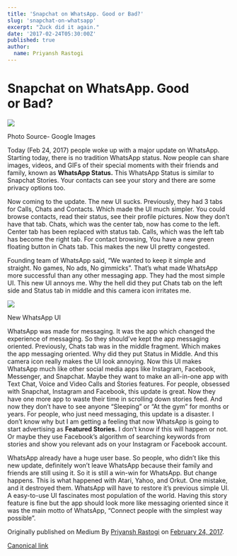 ```yaml
---
title: 'Snapchat on WhatsApp. Good or Bad?'
slug: 'snapchat-on-whatsapp'
excerpt: "Zuck did it again."
date: '2017-02-24T05:30:00Z'
published: true
author:
  name: Priyansh Rastogi
---
```


# Snapchat on WhatsApp. Good or Bad?

![](https://cdn-images-1.medium.com/max/800/1*wy6FdC3CJqEMd6smcoCkYA.png)

Photo Source- Google Images

Today (Feb 24, 2017) people woke up with a major update on WhatsApp. Starting today, there is no tradition WhatsApp status. Now people can share images, videos, and GIFs of their special moments with their friends and family, known as **WhatsApp Status.** This WhatsApp Status is similar to Snapchat Stories. Your contacts can see your story and there are some privacy options too.

Now coming to the update. The new UI sucks. Previously, they had 3 tabs for Calls, Chats and Contacts. Which made the UI much simpler. You could browse contacts, read their status, see their profile pictures. Now they don’t have that tab. Chats, which was the center tab, now has come to the left. Center tab has been replaced with status tab. Calls, which was the left tab has become the right tab. For contact browsing, You have a new green floating button in Chats tab. This makes the new UI pretty congested.

Founding team of WhatsApp said, “We wanted to keep it simple and straight. No games, No ads, No gimmicks”. That’s what made WhatsApp more successful than any other messaging app. They had the most simple UI. This new UI annoys me. Why the hell did they put Chats tab on the left side and Status tab in middle and this camera icon irritates me.

![](https://cdn-images-1.medium.com/max/800/1*UR_-1_3XqTQNV4N-uHNz0g.png)

New WhatsApp UI

WhatsApp was made for messaging. It was the app which changed the experience of messaging. So they should’ve kept the app messaging oriented. Previously, Chats tab was in the middle fragment. Which makes the app messaging oriented. Why did they put Status in Middle. And this camera icon really makes the UI look annoying. Now this UI makes WhatsApp much like other social media apps like Instagram, Facebook, Messenger, and Snapchat. Maybe they want to make an all-in-one app with Text Chat, Voice and Video Calls and Stories features. For people, obsessed with Snapchat, Instagram and Facebook, this update is great. Now they have one more app to waste their time in scrolling down stories feed. And now they don’t have to see anyone “Sleeping” or “At the gym” for months or years. For people, who just need messaging, this update is a disaster. I don’t know why but I am getting a feeling that now WhatsApp is going to start advertising as **Featured Stories.** I don’t know if this will happen or not. Or maybe they use Facebook’s algorithm of searching keywords from stories and show you relevant ads on your Instagram or Facebook account.

WhatsApp already have a huge user base. So people, who didn’t like this new update, definitely won’t leave WhatsApp because their family and friends are still using it. So it is still a win-win for WhatsApp. But change happens. This is what happened with Atari, Yahoo, and Orkut. One mistake, and it destroyed them. WhatsApp will have to restore it’s previous simple UI. A easy-to-use UI fascinates most population of the world. Having this story feature is fine but the app should look more like messaging oriented since it was the main motto of WhatsApp, “Connect people with the simplest way possible”.

Originally published on Medium By [Priyansh Rastogi](https://medium.com/@priyanshrastogi) on [February 24, 2017](https://medium.com/p/80ba20b51560).

[Canonical link](https://medium.com/@priyanshrastogi/snapchat-on-whatsapp-good-or-bad-80ba20b51560)
